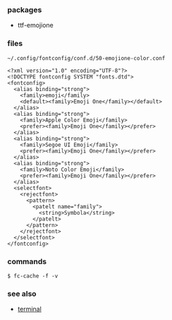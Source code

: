 ### packages

- ttf-emojione

### files

`~/.config/fontconfig/conf.d/50-emojione-color.conf`

    <?xml version="1.0" encoding="UTF-8"?>
    <!DOCTYPE fontconfig SYSTEM "fonts.dtd">
    <fontconfig>
      <alias binding="strong">
        <family>emoji</family>
        <default><family>Emoji One</family></default>
      </alias>
      <alias binding="strong">
        <family>Apple Color Emoji</family>
        <prefer><family>Emoji One</family></prefer>
      </alias>
      <alias binding="strong">
        <family>Segoe UI Emoji</family>
        <prefer><family>Emoji One</family></prefer>
      </alias>
      <alias binding="strong">
        <family>Noto Color Emoji</family>
        <prefer><family>Emoji One</family></prefer>
      </alias>
      <selectfont>
        <rejectfont>
          <pattern>
            <patelt name="family">
              <string>Symbola</string>
            </patelt>
          </pattern>
        </rejectfont>
      </selectfont>
    </fontconfig>

### commands

    $ fc-cache -f -v

### see also

- [terminal](https://github.com/sentriz/dotfiles/blob/master/system/desktop/terminal.md)
